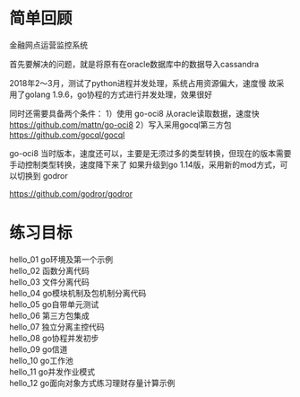 简单回顾
=======
金融网点运营监控系统

首先要解决的问题，就是将原有在oracle数据库中的数据导入cassandra

2018年2～3月，测试了python进程并发处理，系统占用资源偏大，速度慢
故采用了golang 1.9.6，go协程的方式进行并发处理，效果很好

同时还需要具备两个条件：
1）使用 go-oci8 从oracle读取数据，速度快 https://github.com/mattn/go-oci8
2）写入采用gocql第三方包 https://github.com/gocql/gocql

go-oci8 当时版本，速度还可以，主要是无须过多的类型转换，但现在的版本需要手动控制类型转换，速度降下来了
如果升级到go 1.14版，采用新的mod方式，可以切换到 godror

https://github.com/godror/godror

练习目标
=======
hello_01  go环境及第一个示例  
hello_02  函数分离代码  
hello_03  文件分离代码  
hello_04  go模块机制及包机制分离代码  
hello_05  go自带单元测试  
hello_06  第三方包集成  
hello_07  独立分离主控代码  
hello_08  go协程并发初步  
hello_09  go信道  
hello_10  go工作池  
hello_11  go并发作业模式  
hello_12  go面向对象方式练习理财存量计算示例